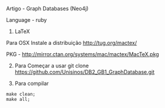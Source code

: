 
Artigo - Graph Databases (Neo4j)

Language - ruby

1. LaTeX

Para OSX Instale a distribuição
http://tug.org/mactex/

PKG - http://mirror.ctan.org/systems/mac/mactex/MacTeX.pkg

2. Para Começar a usar
git clone https://github.com/Unisinos/DB2_GB1_GraphDatabase.git


3. Para compilar

```shell
make clean;
make all;

```

